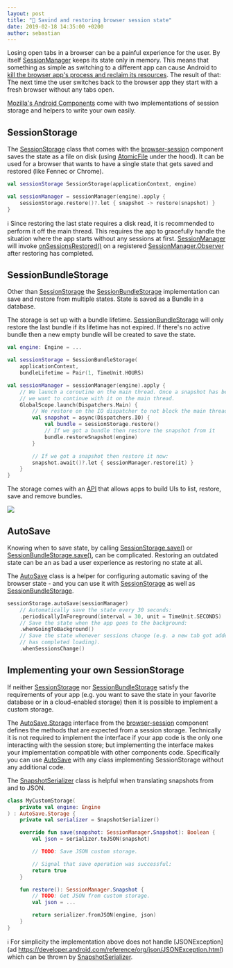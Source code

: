 ```yaml
---
layout: post
title: "💾 Savind and restoring browser session state"
date: 2019-02-18 14:35:00 +0200
author: sebastian
---
```


Losing open tabs in a browser can be a painful experience for the user. By itself [SessionManager](https://mozac.org/api/mozilla.components.browser.session/-session-manager/) keeps its state only in memory. This means that something as simple as switching to a different app can cause Android to [kill the browser app's process and reclaim its resources](https://developer.android.com/guide/components/activities/process-lifecycle). The result of that: The next time the user switches back to the browser app they start with a fresh browser without any tabs open.

[Mozilla's Android Components](https://mozac.org/) come with two implementations of session storage and helpers to write your own easily.

## SessionStorage

The [SessionStorage](https://mozac.org/api/mozilla.components.browser.session.storage/-session-storage/) class that comes with the [browser-session](https://github.com/mozilla-mobile/android-components/tree/master/components/browser/session) component saves the state as a file on disk (using [AtomicFile](https://developer.android.com/reference/android/util/AtomicFile) under the hood). It can be used for a browser that wants to have a single state that gets saved and restored (like Fennec or Chrome).

```kotlin
val sessionStorage SessionStorage(applicationContext, engine)

val sessionManager = sessionManager(engine).apply {
    sessionStorage.restore()?.let { snapshot -> restore(snapshot) }
}
```

ℹ️ Since restoring the last state requires a disk read, it is recommended to perform it off the main thread. This requires the app to gracefully handle the situation where the app starts without any sessions at first. [SessionManager](https://mozac.org/api/mozilla.components.browser.session/-session-manager/) will invoke [onSessionsRestored()](https://mozac.org/api/mozilla.components.browser.session/-session-manager/-observer/on-sessions-restored.html) on a registered [SessionManager.Observer](https://mozac.org/api/mozilla.components.browser.session/-session-manager/-observer/) after restoring has completed.

## SessionBundleStorage

Other than [SessionStorage](https://mozac.org/api/mozilla.components.browser.session.storage/-session-storage/) the [SessionBundleStorage](https://mozac.org/api/mozilla.components.feature.session.bundling/-session-bundle-storage/) implementation can save and restore from multiple states. State is saved as a Bundle in a database.

The storage is set up with a bundle lifetime. [SessionBundleStorage](https://mozac.org/api/mozilla.components.feature.session.bundling/-session-bundle-storage/) will only restore the last bundle if its lifetime has not expired. If there's no active bundle then a new empty bundle will be created to save the state.

```kotlin
val engine: Engine = ...

val sessionStorage = SessionBundleStorage(
    applicationContext,
    bundleLifetime = Pair(1, TimeUnit.HOURS)

val sessionManager = sessionManager(engine).apply {
    // We launch a coroutine on the main thread. Once a snapshot has been restored
    // we want to continue with it on the main thread.
    GlobalScope.launch(Dispatchers.Main) {
        // We restore on the IO dispatcher to not block the main thread:
        val snapshot = async(Dispatchers.IO) {
            val bundle = sessionStorage.restore()
            // If we got a bundle then restore the snapshot from it
            bundle.restoreSnapshot(engine)
        }

        // If we got a snapshot then restore it now:
        snapshot.await()?.let { sessionManager.restore(it) }
    }
}
```

The storage comes with an [API](https://mozac.org/api/mozilla.components.feature.session.bundling/-session-bundle-storage/#functions) that allows apps to build UIs to list, restore, save and remove bundles.

![](/assets/images/blog/session-bundles.png)

## AutoSave

Knowing when to save state, by calling [SessionStorage.save()](https://mozac.org/api/mozilla.components.browser.session.storage/-session-storage/save.html) or [SessionBundleStorage.save()](https://mozac.org/api/mozilla.components.feature.session.bundling/-session-bundle-storage/save.html), can be complicated. Restoring an outdated state can be an as bad a user experience as restoring no state at all.

The [AutoSave](https://mozac.org/api/mozilla.components.browser.session.storage/-auto-save/) class is a helper for configuring automatic saving of the browser state - and you can use it with [SessionStorage](https://mozac.org/api/mozilla.components.browser.session.storage/-session-storage/) as well as [SessionBundleStorage](https://mozac.org/api/mozilla.components.feature.session.bundling/-session-bundle-storage/).

```kotlin
sessionStorage.autoSave(sessionManager)
    // Automatically save the state every 30 seconds:
    .periodicallyInForeground(interval = 30, unit = TimeUnit.SECONDS)
    // Save the state when the app goes to the background:
    .whenGoingToBackground()
    // Save the state whenever sessions change (e.g. a new tab got added or a website
    // has completed loading).
    .whenSessionsChange()
```

## Implementing your own SessionStorage

If neither [SessionStorage](https://mozac.org/api/mozilla.components.browser.session.storage/-session-storage/) nor [SessionBundleStorage](https://mozac.org/api/mozilla.components.feature.session.bundling/-session-bundle-storage/) satisfy the requirements of your app (e.g. you want to save the state in your favorite database or in a cloud-enabled storage) then it is possible to implement a custom storage.

The [AutoSave.Storage](https://mozac.org/api/mozilla.components.browser.session.storage/-auto-save/-storage/) interface from the [browser-session](https://github.com/mozilla-mobile/android-components/tree/master/components/browser/session) component defines the methods that are expected from a session storage. Technically it is not required to implement the interface if your app code is the only one interacting with the session store; but implementing the interface makes your implementation compatible with other components code. Specifically you can use [AutoSave](https://mozac.org/api/mozilla.components.browser.session.storage/-auto-save/) with any class implementing SessionStorage without any additional code.

The [SnapshotSerializer](https://mozac.org/api/mozilla.components.browser.session.storage/-snapshot-serializer/) class is helpful when translating snapshots from and to JSON.

```kotlin
class MyCustomStorage(
    private val engine: Engine
) : AutoSave.Storage {
    private val serializer = SnapshotSerializer()

    override fun save(snapshot: SessionManager.Snapshot): Boolean {
        val json = serializer.toJSON(snapshot)

        // TODO: Save JSON custom storage.

        // Signal that save operation was successful:
        return true
    }

    fun restore(): SessionManager.Snapshot {
        // TODO: Get JSON from custom storage.
        val json = ...

        return serializer.fromJSON(engine, json)
    }
}
```

ℹ️ For simplicity the implementation above does not handle [JSONException](ad https://developer.android.com/reference/org/json/JSONException.html) which can be thrown by [SnapshotSerializer](https://mozac.org/api/mozilla.components.browser.session.storage/-snapshot-serializer/).